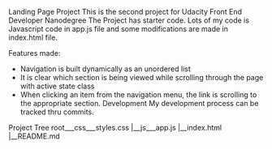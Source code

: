 Landing Page Project
This is the second project for Udacity Front End Developer Nanodegree
The Project has starter code. Lots of my code is Javascript code in app.js file and some modifications are made in index.html file.

Features made:
- Navigation is built dynamically as an unordered list
- It is clear which section is being viewed while scrolling through the page with active state class
- When clicking an item from the navigation menu, the link is scrolling to the appropriate section.
Development
My development process can be tracked thru commits.

Project Tree
root___css___styles.css |__js___app.js |__index.html |__README.md
